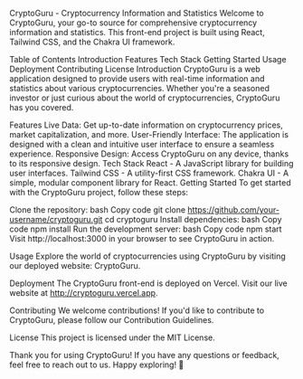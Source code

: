 CryptoGuru - Cryptocurrency Information and Statistics
Welcome to CryptoGuru, your go-to source for comprehensive cryptocurrency information and statistics. This front-end project is built using React, Tailwind CSS, and the Chakra UI framework.

Table of Contents
Introduction
Features
Tech Stack
Getting Started
Usage
Deployment
Contributing
License
Introduction
CryptoGuru is a web application designed to provide users with real-time information and statistics about various cryptocurrencies. Whether you're a seasoned investor or just curious about the world of cryptocurrencies, CryptoGuru has you covered.

Features
Live Data: Get up-to-date information on cryptocurrency prices, market capitalization, and more.
User-Friendly Interface: The application is designed with a clean and intuitive user interface to ensure a seamless experience.
Responsive Design: Access CryptoGuru on any device, thanks to its responsive design.
Tech Stack
React - A JavaScript library for building user interfaces.
Tailwind CSS - A utility-first CSS framework.
Chakra UI - A simple, modular component library for React.
Getting Started
To get started with the CryptoGuru project, follow these steps:

Clone the repository:
bash
Copy code
git clone https://github.com/your-username/cryptoguru.git
cd cryptoguru
Install dependencies:
bash
Copy code
npm install
Run the development server:
bash
Copy code
npm start
Visit http://localhost:3000 in your browser to see CryptoGuru in action.

Usage
Explore the world of cryptocurrencies using CryptoGuru by visiting our deployed website: CryptoGuru.

Deployment
The CryptoGuru front-end is deployed on Vercel. Visit our live website at http://cryptoguru.vercel.app.

Contributing
We welcome contributions! If you'd like to contribute to CryptoGuru, please follow our Contribution Guidelines.

License
This project is licensed under the MIT License.

Thank you for using CryptoGuru! If you have any questions or feedback, feel free to reach out to us. Happy exploring! 🚀

